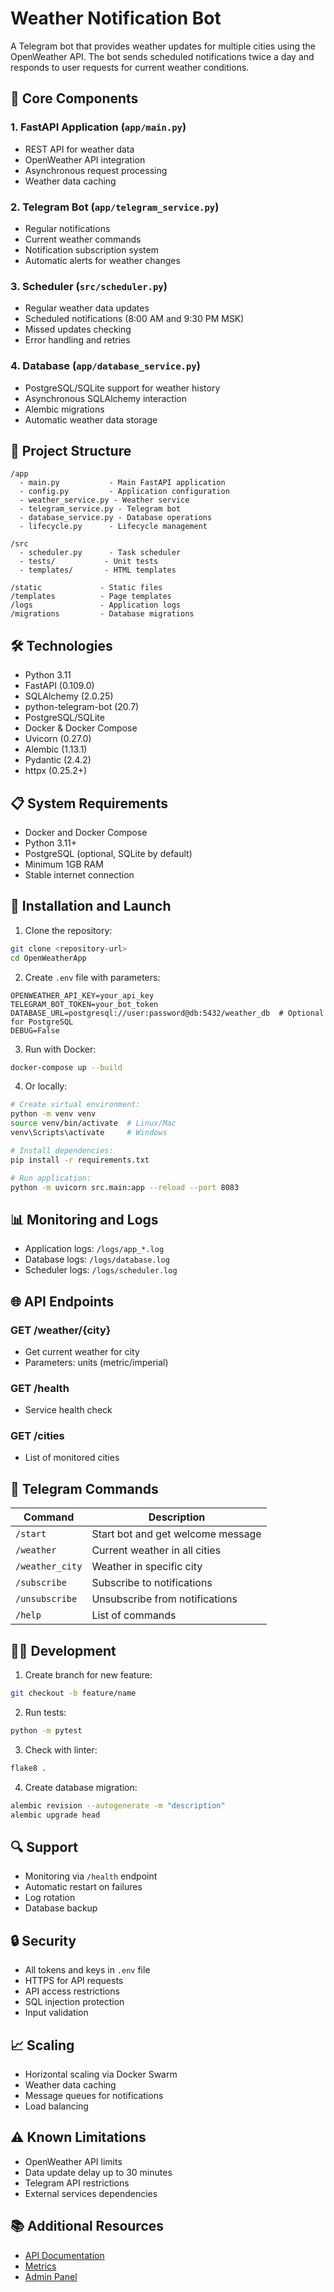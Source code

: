 # Weather Notification Bot

A Telegram bot that provides weather updates for multiple cities using the OpenWeather API. The bot sends scheduled notifications twice a day and responds to user requests for current weather conditions.

## 🔧 Core Components

### 1. FastAPI Application (`app/main.py`)
- REST API for weather data
- OpenWeather API integration
- Asynchronous request processing
- Weather data caching

### 2. Telegram Bot (`app/telegram_service.py`)
- Regular notifications
- Current weather commands
- Notification subscription system
- Automatic alerts for weather changes

### 3. Scheduler (`src/scheduler.py`)
- Regular weather data updates
- Scheduled notifications (8:00 AM and 9:30 PM MSK)
- Missed updates checking
- Error handling and retries

### 4. Database (`app/database_service.py`)
- PostgreSQL/SQLite support for weather history
- Asynchronous SQLAlchemy interaction
- Alembic migrations
- Automatic weather data storage

## 📁 Project Structure

```
/app
  - main.py           - Main FastAPI application
  - config.py         - Application configuration
  - weather_service.py - Weather service
  - telegram_service.py - Telegram bot
  - database_service.py - Database operations
  - lifecycle.py      - Lifecycle management

/src
  - scheduler.py      - Task scheduler
  - tests/           - Unit tests
  - templates/       - HTML templates
  
/static             - Static files
/templates          - Page templates
/logs               - Application logs
/migrations         - Database migrations
```

## 🛠 Technologies

- Python 3.11
- FastAPI (0.109.0)
- SQLAlchemy (2.0.25)
- python-telegram-bot (20.7)
- PostgreSQL/SQLite
- Docker & Docker Compose
- Uvicorn (0.27.0)
- Alembic (1.13.1)
- Pydantic (2.4.2)
- httpx (0.25.2+)

## 📋 System Requirements

- Docker and Docker Compose
- Python 3.11+
- PostgreSQL (optional, SQLite by default)
- Minimum 1GB RAM
- Stable internet connection

## 🚀 Installation and Launch

1. Clone the repository:
```bash
git clone <repository-url>
cd OpenWeatherApp
```

2. Create `.env` file with parameters:
```env
OPENWEATHER_API_KEY=your_api_key
TELEGRAM_BOT_TOKEN=your_bot_token
DATABASE_URL=postgresql://user:password@db:5432/weather_db  # Optional for PostgreSQL
DEBUG=False
```

3. Run with Docker:
```bash
docker-compose up --build
```

4. Or locally:
```bash
# Create virtual environment:
python -m venv venv
source venv/bin/activate  # Linux/Mac
venv\Scripts\activate     # Windows

# Install dependencies:
pip install -r requirements.txt

# Run application:
python -m uvicorn src.main:app --reload --port 8083
```

## 📊 Monitoring and Logs

- Application logs: `/logs/app_*.log`
- Database logs: `/logs/database.log`
- Scheduler logs: `/logs/scheduler.log`

## 🌐 API Endpoints

### GET /weather/{city}
- Get current weather for city
- Parameters: units (metric/imperial)

### GET /health
- Service health check

### GET /cities
- List of monitored cities

## 🤖 Telegram Commands

| Command | Description |
|---------|-------------|
| `/start` | Start bot and get welcome message |
| `/weather` | Current weather in all cities |
| `/weather_city` | Weather in specific city |
| `/subscribe` | Subscribe to notifications |
| `/unsubscribe` | Unsubscribe from notifications |
| `/help` | List of commands |

## 👨‍💻 Development

1. Create branch for new feature:
```bash
git checkout -b feature/name
```

2. Run tests:
```bash
python -m pytest
```

3. Check with linter:
```bash
flake8 .
```

4. Create database migration:
```bash
alembic revision --autogenerate -m "description"
alembic upgrade head
```

## 🔍 Support

- Monitoring via `/health` endpoint
- Automatic restart on failures
- Log rotation
- Database backup

## 🔒 Security

- All tokens and keys in `.env` file
- HTTPS for API requests
- API access restrictions
- SQL injection protection
- Input validation

## 📈 Scaling

- Horizontal scaling via Docker Swarm
- Weather data caching
- Message queues for notifications
- Load balancing

## ⚠️ Known Limitations

- OpenWeather API limits
- Data update delay up to 30 minutes
- Telegram API restrictions
- External services dependencies

## 📚 Additional Resources

- [API Documentation](http://localhost:8083/docs)
- [Metrics](http://localhost:8083/metrics)
- [Admin Panel](http://localhost:8083/admin) 